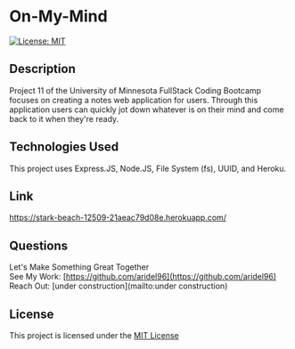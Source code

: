 
  # On-My-Mind
  [![License: MIT](https://img.shields.io/badge/License-MIT-yellow.svg)](https://opensource.org/licenses/MIT)

  ## Description
  Project 11 of the University of Minnesota FullStack Coding Bootcamp focuses on creating a notes web application for users. 
  Through this application users can quickly jot down whatever is on their mind and come back to it when they're ready. 

  ## Technologies Used
  This project uses Express.JS, Node.JS, File System (fs), UUID, and Heroku. 

  ## Link
  https://stark-beach-12509-21aeac79d08e.herokuapp.com/
  
  ## Questions
  Let's Make Something Great Together   
  See My Work: [https://github.com/aridel96](https://github.com/aridel96)   
  Reach Out: [under construction](mailto:under construction)   


  ## License 
  This project is licensed under the [MIT License](https://choosealicense.com/licenses/mit/)
